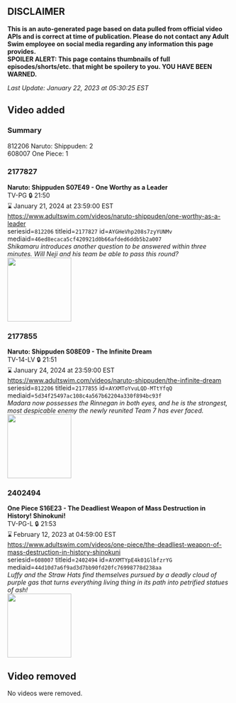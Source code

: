 ## DISCLAIMER
**This is an auto-generated page based on data pulled from official video APIs and is correct at time of publication. Please do not contact any Adult Swim employee on social media regarding any information this page provides.**  
**SPOILER ALERT: This page contains thumbnails of full episodes/shorts/etc. that might be spoilery to you. YOU HAVE BEEN WARNED.**  

_Last Update: January 22, 2023 at 05:30:25 EST_
## Video added
### Summary
812206 Naruto: Shippuden: 2  
608007 One Piece: 1  
### 2177827
**Naruto: Shippuden S07E49 - One Worthy as a Leader**  
TV-PG 🔒 21:50  
⌛ January 21, 2024 at 23:59:00 EST  
https://www.adultswim.com/videos/naruto-shippuden/one-worthy-as-a-leader  
seriesid=`812206` titleid=`2177827` id=`AYGHeVhp208s7zyYUNMv` mediaid=`46ed8ecaca5cf420921d0b66afded6ddb5b2a007`  
_Shikamaru introduces another question to be answered within three minutes. Will Neji and his team be able to pass this round?_  
<a href="https://media.cdn.adultswim.com/uploads/20220621/thumbnails/2_226211414328-NarutoShippuden_397_OneWorthyAsALeader.png"><img src="https://media.cdn.adultswim.com/uploads/20220621/thumbnails/2_226211414328-NarutoShippuden_397_OneWorthyAsALeader.png" height="144px" /></a>
### 2177855
**Naruto: Shippuden S08E09 - The Infinite Dream**  
TV-14-LV 🔒 21:51  
⌛ January 24, 2024 at 23:59:00 EST  
https://www.adultswim.com/videos/naruto-shippuden/the-infinite-dream  
seriesid=`812206` titleid=`2177855` id=`AYXMToYvuLQD-MTtYfqQ` mediaid=`5d34f25497ac108c4a567b62204a330f894bc93f`  
_Madara now possesses the Rinnegan in both eyes, and he is the strongest, most despicable enemy the newly reunited Team 7 has ever faced._  
<a href="https://media.cdn.adultswim.com/uploads/20230121/thumbnails/2_2312114641-narutoshippuden425Still001tiny.png"><img src="https://media.cdn.adultswim.com/uploads/20230121/thumbnails/2_2312114641-narutoshippuden425Still001tiny.png" height="144px" /></a>
### 2402494
**One Piece S16E23 - The Deadliest Weapon of Mass Destruction in History! Shinokuni!**  
TV-PG-L 🔒 21:53  
⌛ February 12, 2023 at 04:59:00 EST  
https://www.adultswim.com/videos/one-piece/the-deadliest-weapon-of-mass-destruction-in-history-shinokuni  
seriesid=`608007` titleid=`2402494` id=`AYXMTYpE4k01GlbfzrYG` mediaid=`44d10d7a6f9ad3d7bb90fd20fc76998778d238aa`  
_Luffy and the Straw Hats find themselves pursued by a deadly cloud of purple gas that turns everything living thing in its path into petrified statues of ash!_  
<a href="https://media.cdn.adultswim.com/uploads/20230121/thumbnails/2_23121146585-onepiece602Still003tiny.png"><img src="https://media.cdn.adultswim.com/uploads/20230121/thumbnails/2_23121146585-onepiece602Still003tiny.png" height="144px" /></a>
## Video removed
No videos were removed.  
